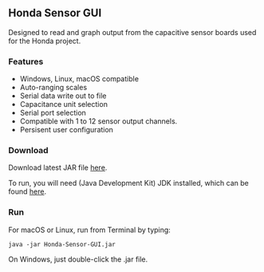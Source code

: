 ## Honda Sensor GUI

Designed to read and graph output from the capacitive sensor boards used for the Honda project.

### Features
- Windows, Linux, macOS compatible
- Auto-ranging scales
- Serial data write out to file
- Capacitance unit selection
- Serial port selection
- Compatible with 1 to 12 sensor output channels.
- Persisent user configuration

### Download
Download latest JAR file [here](https://github.com/konstantinbsv/Honda-Sensor-GUI/raw/master/out/artifacts/Honda_Sensor_GUI_jar/Honda-Sensor-GUI.jar).

To run, you will need (Java Development Kit) JDK installed, which can be found [here](https://www.oracle.com/java/technologies/javase-downloads.html).

### Run
For macOS or Linux, run from Terminal by typing:

`java -jar Honda-Sensor-GUI.jar`

On Windows, just double-click the .jar file.
